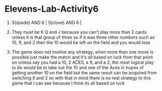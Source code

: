 # Elevens-Lab-Activity6

1. 5(spade) AND 6 | 5(clove) AND 6 | 

2. They must be K Q and J because you can't play more than 2 cards unless it is that group of three so if it was three other numbers such as 10, 9, and 2 then the 10 would be left on the field and you would lose

3. The game does not involve any strategy, when more than one move is possible just make the match and it's all based on luck from that point on unless say you had a 10, 2 ACES, a 9, and a 2, the most logical play to do would be to take out the 10 and one of the Aces in hopes of getting another 10 on the field but the same result can be acquired from switching 9 and 2 so with that in mind there is no real strategy to this game that I can see because I think its all based on luck
